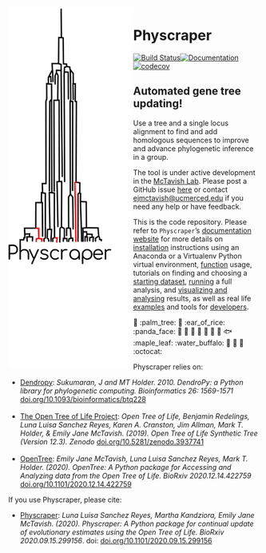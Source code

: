
<!-- README.md is generated from README.Rmd; please edit the .Rmd file and then from R do rmarkdown::render("README.Rmd")-->

<img align="left" width="250" src="https://raw.githubusercontent.com/McTavishLab/physcraper/cleanup/docs/physcraper-long.png">

# Physcraper

[![Build
Status](https://travis-ci.org/McTavishLab/physcraper.svg?branch=main)](https://travis-ci.org/McTavishLab/physcraper)[![Documentation](https://readthedocs.org/projects/physcraper/badge/?version=latest&style=flat)](https://physcraper.readthedocs.io/en/latest/)[![codecov](https://codecov.io/gh/McTavishLab/physcraper/branch/main/graph/badge.svg)](https://codecov.io/gh/McTavishLab/physcraper)

<p>

</p>

<p>

</p>

## Automated gene tree updating\!

Use a tree and a single locus alignment to find and add homologous
sequences to improve and advance phylogenetic inference in a group.

The tool is under active development in the [McTavish
Lab](https://mctavishlab.github.io/). Please post a GitHub issue
[here](https://github.com/McTavishLab/physcraper/issues) or contact
<ejmctavish@ucmerced.edu> if you need any help or have feedback.

This is the code repository. Please refer to `Physcraper`’s
[documentation website](https://physcraper.readthedocs.io/en/latest/)
for more details on
[installation](https://physcraper.readthedocs.io/en/latest/install.html)
instructions using an Anaconda or a Virtualenv Python virtual
environment,
[function](https://physcraper.readthedocs.io/en/latest/apidocs.html)
usage, tutorials on finding and choosing a [starting
dataset](https://physcraper.readthedocs.io/en/latest/find_trees.html),
[running](https://physcraper.readthedocs.io/en/latest/physcraper_run.html)
a full analysis, and [visualizing and
analysing](https://physcraper.readthedocs.io/en/latest/data_exploration.html)
results, as well as real life
[examples](https://physcraper.readthedocs.io/en/latest/examples.html)
and tools for
[developers](https://physcraper.readthedocs.io/en/latest/CONTRIBUTING.html).

:hamster: :palm\_tree: :frog: :ear\_of\_rice: :panda\_face: :tulip:
:octopus: :blossom: :whale: :mushroom: :ant: :cactus: :fish:
:maple\_leaf: :water\_buffalo: 🦠 :shell: :bug: :octocat:

Physcraper relies on:

  - [Dendropy](https://dendropy.org/primer/index.html): *Sukumaran, J
    and MT Holder. 2010. DendroPy: a Python library for phylogenetic
    computing. Bioinformatics 26: 1569-1571*
    [doi.org/10.1093/bioinformatics/btq228](https://doi.org/10.1093/bioinformatics/btq228)
    <br/><br/>
  - [The Open Tree of Life
    Project](https://tree.opentreeoflife.org/opentree/argus/opentree12.3@ott93302):
    *Open Tree of Life, Benjamin Redelings, Luna Luisa Sanchez Reyes,
    Karen A. Cranston, Jim Allman, Mark T. Holder, & Emily Jane
    McTavish. (2019). Open Tree of Life Synthetic Tree (Version 12.3).
    Zenodo*
    [doi.org/10.5281/zenodo.3937741](https://doi.org/10.5281/zenodo.3937741)
    <br/><br/>
  - [OpenTree](https://github.com/OpenTreeOfLife/python-opentree):
    *Emily Jane McTavish, Luna Luisa Sanchez Reyes, Mark T. Holder.
    (2020). OpenTree: A Python package for Accessing and Analyzing data
    from the Open Tree of Life. BioRxiv 2020.12.14.422759*
    [doi.org/10.1101/2020.12.14.422759](https://doi.org/10.1101/2020.12.14.422759)

If you use Physcraper, please cite:

  - [Physcraper](https://www.biorxiv.org/content/10.1101/2020.09.15.299156v1.abstract):
    *Luna Luisa Sanchez Reyes, Martha Kandziora, Emily Jane McTavish.
    (2020). Physcraper: A Python package for continual update of
    evolutionary estimates using the Open Tree of Life. BioRxiv
    2020.09.15.299156*. doi:
    [doi.org/10.1101/2020.09.15.299156](https://doi.org/10.1101/2020.09.15.299156)

